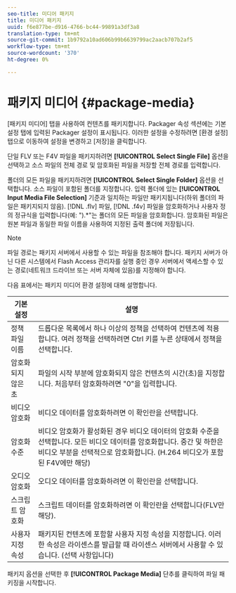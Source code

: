 ```yaml
---
seo-title: 미디어 패키지
title: 미디어 패키지
uuid: f6e877be-d916-4766-bc44-99891a3df3a8
translation-type: tm+mt
source-git-commit: 1b9792a10ad606b99b6639799ac2aacb707b2af5
workflow-type: tm+mt
source-wordcount: '370'
ht-degree: 0%

---
```



# 패키지 미디어 {#package-media}

[패키지 미디어] 탭을 사용하여 컨텐츠를 패키지합니다. Packager 속성 섹션에는 기본 설정 탭에 입력된 Packager 설정이 표시됩니다. 이러한 설정을 수정하려면 [환경 설정] 탭으로 이동하여 설정을 변경하고 [저장]을 클릭합니다.

단일 FLV 또는 F4V 파일을 패키지하려면 **[!UICONTROL Select Single File]** 옵션을 선택하고 소스 파일의 전체 경로 및 암호화된 파일을 저장할 전체 경로를 입력합니다.

폴더의 모든 파일을 패키지하려면 **[!UICONTROL Select Single Folder]** 옵션을 선택합니다. 소스 파일이 포함된 폴더를 지정합니다. 입력 폴더에 있는 **[!UICONTROL Input Media File Selection]** 기준과 일치하는 파일만 패키지됩니다(하위 폴더의 파일은 패키지되지 않음). [!DNL .flv] 파일, [!DNL .f4v] 파일을 암호화하거나 사용자 정의 정규식을 입력합니다(예: &quot;).*&quot;는 폴더의 모든 파일을 암호화합니다. 암호화된 파일은 원본 파일과 동일한 파일 이름을 사용하여 지정된 출력 폴더에 저장됩니다.

>[!NOTE]
>
>파일 경로는 패키지 서버에서 사용할 수 있는 파일을 참조해야 합니다. 패키지 서버가 아닌 다른 시스템에서 Flash Access 관리자를 실행 중인 경우 서버에서 액세스할 수 있는 경로(네트워크 드라이브 또는 서버 자체에 있음)를 지정해야 합니다.

다음 표에서는 패키지 미디어 환경 설정에 대해 설명합니다.

| 기본 설정 | 설명 |
|---|---|
| 정책 파일 이름 | 드롭다운 목록에서 하나 이상의 정책을 선택하여 컨텐츠에 적용합니다. 여러 정책을 선택하려면 Ctrl 키를 누른 상태에서 정책을 선택합니다. |
| 암호화되지 않은 초 | 파일의 시작 부분에 암호화되지 않은 컨텐츠의 시간(초)을 지정합니다. 처음부터 암호화하려면 &quot;0&quot;을 입력합니다. |
| 비디오 암호화 | 비디오 데이터를 암호화하려면 이 확인란을 선택합니다. |
| 암호화 수준 | 비디오 암호화가 활성화된 경우 비디오 데이터의 암호화 수준을 선택합니다. 모든 비디오 데이터를 암호화합니다. 중간 및 하한은 비디오 부분을 선택적으로 암호화합니다. (H.264 비디오가 포함된 F4V에만 해당) |
| 오디오 암호화 | 오디오 데이터를 암호화하려면 이 확인란을 선택합니다. |
| 스크립트 암호화 | 스크립트 데이터를 암호화하려면 이 확인란을 선택합니다(FLV만 해당). |
| 사용자 지정 속성 | 패키지된 컨텐츠에 포함할 사용자 지정 속성을 지정합니다. 이러한 속성은 라이센스를 발급할 때 라이센스 서버에서 사용할 수 있습니다. (선택 사항입니다) |

패키지 옵션을 선택한 후 **[!UICONTROL Package Media]** 단추를 클릭하여 파일 패키징을 시작합니다.
